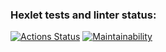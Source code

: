 ### Hexlet tests and linter status:
[![Actions Status](https://github.com/MrKeke/frontend-project-44/workflows/hexlet-check/badge.svg)](https://github.com/MrKeke/frontend-project-44/actions)
[![Maintainability](https://api.codeclimate.com/v1/badges/376780524a5770d7874e/maintainability)](https://codeclimate.com/github/MrKeke/frontend-project-44/maintainability)

